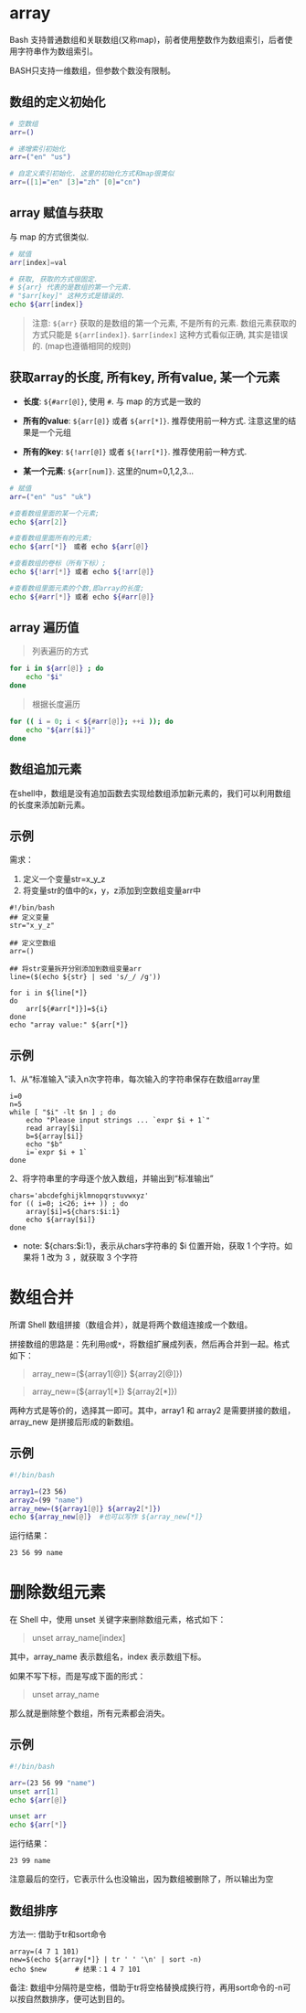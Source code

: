 # array

Bash 支持普通数组和关联数组(又称map)，前者使用整数作为数组索引，后者使用字符串作为数组索引。 

BASH只支持一维数组，但参数个数没有限制。

## 数组的定义初始化

```bash
# 空数组
arr=()

# 递增索引初始化
arr=("en" "us")

# 自定义索引初始化. 这里的初始化方式和map很类似
arr=([1]="en" [3]="zh" [0]="cn")
```

## array 赋值与获取

与 map 的方式很类似.

```bash
# 赋值
arr[index]=val

# 获取, 获取的方式很固定. 
# ${arr} 代表的是数组的第一个元素.  
# "$arr[key]" 这种方式是错误的.  
echo ${arr[index]}
```

> 注意: `${arr}` 获取的是数组的第一个元素, 不是所有的元素. 数组元素获取的方式只能是 `${arr[index]}`. `$arr[index]` 这种方式看似正确, 其实是错误的. (map也遵循相同的规则)

## 获取array的长度, 所有key, 所有value, 某一个元素

- **长度**: `${#arr[@]}`, 使用 `#`. 与 map 的方式是一致的

- **所有的value**: `${arr[@]}` 或者 `${arr[*]}`. 推荐使用前一种方式. 注意这里的结果是一个元组

- **所有的key**: `${!arr[@]}` 或者 `${!arr[*]}`. 推荐使用前一种方式.

- **某一个元素**: `${arr[num]}`. 这里的num=0,1,2,3...
```bash
# 赋值
arr=("en" "us" "uk")

#查看数组里面的某一个元素;
echo ${arr[2]}

#查看数组里面所有的元素;　
echo ${arr[*]}　或者 echo ${arr[@]}

#查看数组的卷标（所有下标）;　　
echo ${!arr[*]} 或者 echo ${!arr[@]}

#查看数组里面元素的个数,即array的长度;
echo ${#arr[*]} 或者 echo ${#arr[@]}
```

## array 遍历值

> 列表遍历的方式

```bash
for i in ${arr[@]} ; do
    echo "$i"
done
```

> 根据长度遍历

```bash
for (( i = 0; i < ${#arr[@]}; ++i )); do
    echo "${arr[$i]}"
done
```
## 数组追加元素

在shell中，数组是没有追加函数去实现给数组添加新元素的，我们可以利用数组的长度来添加新元素。

## 示例
需求：
1. 定义一个变量str=x_y_z 
2. 将变量str的值中的x，y，z添加到空数组变量arr中
```shell
#!/bin/bash
## 定义变量
str="x_y_z"

## 定义空数组
arr=()

## 将str变量拆开分别添加到数组变量arr
line=($(echo ${str} | sed 's/_/ /g'))

for i in ${line[*]}
do
    arr[${#arr[*]}]=${i}
done
echo "array value:" ${arr[*]}
```

## 示例

1、从“标准输入”读入n次字符串，每次输入的字符串保存在数组array里
```shell
i=0
n=5
while [ "$i" -lt $n ] ; do
    echo "Please input strings ... `expr $i + 1`"
    read array[$i]
    b=${array[$i]}
    echo "$b"
    i=`expr $i + 1`
done
```
2、将字符串里的字母逐个放入数组，并输出到“标准输出”
```shell
chars='abcdefghijklmnopqrstuvwxyz'
for (( i=0; i<26; i++ )) ; do
    array[$i]=${chars:$i:1}
    echo ${array[$i]}
done
```
* note:  ${chars:$i:1}，表示从chars字符串的 $i 位置开始，获取 1 个字符。如果将 1 改为 3 ，就获取 3 个字符


# 数组合并
所谓 Shell 数组拼接（数组合并），就是将两个数组连接成一个数组。

拼接数组的思路是：先利用`@`或`*`，将数组扩展成列表，然后再合并到一起。格式如下：

> array_new=(${array1[@]}  ${array2[@]})

> array_new=(${array1[\*]}  ${array2[*]})

两种方式是等价的，选择其一即可。其中，array1 和 array2 是需要拼接的数组，array_new 是拼接后形成的新数组。

## 示例

```sh
#!/bin/bash

array1=(23 56)
array2=(99 "name")
array_new=(${array1[@]} ${array2[*]})
echo ${array_new[@]}  #也可以写作 ${array_new[*]}
```

运行结果：

```sh
23 56 99 name
```

# 删除数组元素

在 Shell 中，使用 unset 关键字来删除数组元素，格式如下：

> unset array_name[index]

其中，array_name 表示数组名，index 表示数组下标。

如果不写下标，而是写成下面的形式：

> unset array_name

那么就是删除整个数组，所有元素都会消失。

## 示例

```sh
#!/bin/bash

arr=(23 56 99 "name")
unset arr[1]
echo ${arr[@]}

unset arr
echo ${arr[*]}
```

运行结果：

```
23 99 name
```

注意最后的空行，它表示什么也没输出，因为数组被删除了，所以输出为空


## 数组排序
方法一: 借助于tr和sort命令
```shell
array=(4 7 1 101)
new=$(echo ${array[*]} | tr ' ' '\n' | sort -n)
echo $new       # 结果：1 4 7 101
```
备注: 数组中分隔符是空格，借助于tr将空格替换成换行符，再用sort命令的-n可以按自然数排序，便可达到目的。

